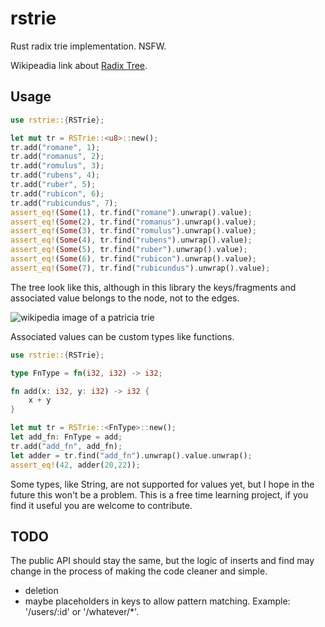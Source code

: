 # rstrie

Rust radix trie implementation. NSFW.


Wikipeadia link about [Radix Tree](https://en.wikipedia.org/wiki/Radix_tree).

## Usage

```rust
use rstrie::{RSTrie};

let mut tr = RSTrie::<u8>::new();
tr.add("romane", 1);
tr.add("romanus", 2);
tr.add("romulus", 3);
tr.add("rubens", 4);
tr.add("ruber", 5);
tr.add("rubicon", 6);
tr.add("rubicundus", 7);
assert_eq!(Some(1), tr.find("romane").unwrap().value);
assert_eq!(Some(2), tr.find("romanus").unwrap().value);
assert_eq!(Some(3), tr.find("romulus").unwrap().value);
assert_eq!(Some(4), tr.find("rubens").unwrap().value);
assert_eq!(Some(5), tr.find("ruber").unwrap().value);
assert_eq!(Some(6), tr.find("rubicon").unwrap().value);
assert_eq!(Some(7), tr.find("rubicundus").unwrap().value);
```

The tree look like this, although in this library the keys/fragments and associated value belongs to the node, not to the edges.

![wikipedia image of a patricia trie](https://upload.wikimedia.org/wikipedia/commons/thumb/a/ae/Patricia_trie.svg/700px-Patricia_trie.svg.png)


Associated values can be custom types like functions.

```rust
use rstrie::{RSTrie};

type FnType = fn(i32, i32) -> i32;

fn add(x: i32, y: i32) -> i32 {
    x + y
}

let mut tr = RSTrie::<FnType>::new();
let add_fn: FnType = add;
tr.add("add_fn", add_fn);
let adder = tr.find("add_fn").unwrap().value.unwrap();
assert_eq!(42, adder(20,22));
```

Some types, like String, are not supported for values yet, but I hope in the future this won't be a problem. This is a free time learning project, if you find it useful you are welcome to contribute.

## TODO

The public API should stay the same, but the logic of inserts and find may change in the process of making the code cleaner and simple.

- deletion
- maybe placeholders in keys to allow pattern matching. Example: '/users/:id' or '/whatever/*'.
